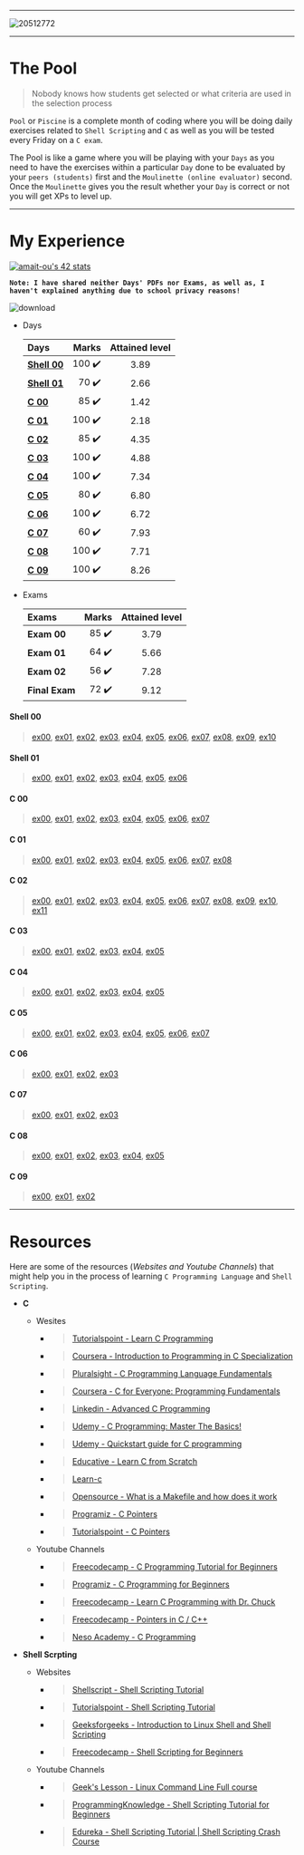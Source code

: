 ----------------
![20512772](https://user-images.githubusercontent.com/49293816/188542896-d73c8c78-cdc2-4eb5-a208-a62e7c6c031a.jpg)

----------------

# The Pool

> Nobody knows how students get selected or what criteria are used in the selection process

`Pool` or `Piscine` is a complete month of coding where you will be doing daily exercises related to `Shell Scripting` and `C` as well as you will be tested every Friday on a `C exam`.

The Pool is like a game where you will be playing with your `Days` as you need to have the exercises within a particular `Day` done to be evaluated by your `peers (students)` first and the `Moulinette (online evaluator)` second.
Once the `Moulinette` gives you the result whether your `Day` is correct or not you will get XPs to level up.

----------------

# My Experience

[![amait-ou's 42 stats](https://badge.mediaplus.ma/kettlebells/amait-ou)](https://github.com/oakoudad/badge42)

**```Note: I have shared neither Days' PDFs nor Exams, as well as, I haven't explained anything due to school privacy reasons!```**

![download](https://user-images.githubusercontent.com/49293816/189547157-3ffa6880-5ba4-4d36-a4f6-905760a43a1d.png)



* Days

  | Days                                                                                 | Marks     | Attained level |
  | :---                                                                                 | ---:      | :---:
  | **[Shell 00](https://github.com/amaitou/1337/tree/master/Piscine-2022/shell00)**     | 100 :heavy_check_mark:      |  3.89
  | **[Shell 01](https://github.com/amaitou/1337/tree/master/Piscine-2022/shell01)**     | 70  :heavy_check_mark:      |  2.66
  | **[C 00](https://github.com/amaitou/1337/tree/master/Piscine-2022/c00)**             | 85  :heavy_check_mark:      |  1.42
  | **[C 01](https://github.com/amaitou/1337/tree/master/Piscine-2022/c01)**             | 100 :heavy_check_mark:      |  2.18
  | **[C 02](https://github.com/amaitou/1337/tree/master/Piscine-2022/c02)**             | 85  :heavy_check_mark:      |  4.35
  | **[C 03](https://github.com/amaitou/1337/tree/master/Piscine-2022/c03)**             | 100 :heavy_check_mark:      |  4.88
  | **[C 04](https://github.com/amaitou/1337/tree/master/Piscine-2022/c04)**             | 100 :heavy_check_mark:      |  7.34
  | **[C 05](https://github.com/amaitou/1337/tree/master/Piscine-2022/c05)**             | 80  :heavy_check_mark:      |  6.80
  | **[C 06](https://github.com/amaitou/1337/tree/master/Piscine-2022/c06)**             | 100 :heavy_check_mark:      |  6.72
  | **[C 07](https://github.com/amaitou/1337/tree/master/Piscine-2022/c07)**             | 60  :heavy_check_mark:      |  7.93
  | **[C 08](https://github.com/amaitou/1337/tree/master/Piscine-2022/c08)**             | 100 :heavy_check_mark:      |  7.71
  | **[C 09](https://github.com/amaitou/1337/tree/master/Piscine-2022/c09)**             | 100 :heavy_check_mark:      |  8.26

* Exams

  | Exams            | Marks     | Attained level |
  | :---             | ---:      | :---:
  | **Exam 00**      | 85 :heavy_check_mark:        |  3.79
  | **Exam 01**      | 64 :heavy_check_mark:        |  5.66
  | **Exam 02**      | 56 :heavy_check_mark:        |  7.28
  | **Final Exam**   | 72 :heavy_check_mark:        |  9.12


#### Shell 00

> [ex00](https://github.com/amaitou/1337/tree/master/Piscine-2022/shell00/ex00), 
[ex01](https://github.com/amaitou/1337/tree/master/Piscine-2022/shell00/ex01), 
[ex02](https://github.com/amaitou/1337/tree/master/Piscine-2022/shell00/ex02), 
[ex03](https://github.com/amaitou/1337/tree/master/Piscine-2022/shell00/ex03), 
[ex04](https://github.com/amaitou/1337/tree/master/Piscine-2022/shell00/ex04), 
[ex05](https://github.com/amaitou/1337/tree/master/Piscine-2022/shell00/ex05), 
[ex06](https://github.com/amaitou/1337/tree/master/Piscine-2022/shell00/ex06), 
[ex07](https://github.com/amaitou/1337/tree/master/Piscine-2022/shell00/ex07), 
[ex08](https://github.com/amaitou/1337/tree/master/Piscine-2022/shell00/ex08), 
[ex09](https://github.com/amaitou/1337/tree/master/Piscine-2022/shell00/ex09), 
[ex10](https://github.com/amaitou/1337/tree/master/Piscine-2022/shell00/ex10)


#### Shell 01

> [ex00](https://github.com/amaitou/1337/tree/master/Piscine-2022/shell01/ex00), 
[ex01](https://github.com/amaitou/1337/tree/master/Piscine-2022/shell01/ex01), 
[ex02](https://github.com/amaitou/1337/tree/master/Piscine-2022/shell01/ex02), 
[ex03](https://github.com/amaitou/1337/tree/master/Piscine-2022/shell01/ex03), 
[ex04](https://github.com/amaitou/1337/tree/master/Piscine-2022/shell01/ex04), 
[ex05](https://github.com/amaitou/1337/tree/master/Piscine-2022/shell01/ex05), 
[ex06](https://github.com/amaitou/1337/tree/master/Piscine-2022/shell01/ex06)

#### C 00

> [ex00](https://github.com/amaitou/1337/tree/master/Piscine-2022/c00/ex00), 
[ex01](https://github.com/amaitou/1337/tree/master/Piscine-2022/c00/ex01), 
[ex02](https://github.com/amaitou/1337/tree/master/Piscine-2022/c00/ex02), 
[ex03](https://github.com/amaitou/1337/tree/master/Piscine-2022/c00/ex03), 
[ex04](https://github.com/amaitou/1337/tree/master/Piscine-2022/c00/ex04), 
[ex05](https://github.com/amaitou/1337/tree/master/Piscine-2022/c00/ex05), 
[ex06](https://github.com/amaitou/1337/tree/master/Piscine-2022/c00/ex06), 
[ex07](https://github.com/amaitou/1337/tree/master/Piscine-2022/c00/ex07)

#### C 01

> [ex00](https://github.com/amaitou/1337/tree/master/Piscine-2022/c01/ex00), 
[ex01](https://github.com/amaitou/1337/tree/master/Piscine-2022/c01/ex01), 
[ex02](https://github.com/amaitou/1337/tree/master/Piscine-2022/c01/ex02), 
[ex03](https://github.com/amaitou/1337/tree/master/Piscine-2022/c01/ex03), 
[ex04](https://github.com/amaitou/1337/tree/master/Piscine-2022/c01/ex04), 
[ex05](https://github.com/amaitou/1337/tree/master/Piscine-2022/c01/ex05), 
[ex06](https://github.com/amaitou/1337/tree/master/Piscine-2022/c01/ex06), 
[ex07](https://github.com/amaitou/1337/tree/master/Piscine-2022/c01/ex07), 
[ex08](https://github.com/amaitou/1337/tree/master/Piscine-2022/c01/ex08)

#### C 02

> [ex00](https://github.com/amaitou/1337/tree/master/Piscine-2022/c02/ex00), 
[ex01](https://github.com/amaitou/1337/tree/master/Piscine-2022/c02/ex01), 
[ex02](https://github.com/amaitou/1337/tree/master/Piscine-2022/c02/ex02), 
[ex03](https://github.com/amaitou/1337/tree/master/Piscine-2022/c02/ex03), 
[ex04](https://github.com/amaitou/1337/tree/master/Piscine-2022/c02/ex04), 
[ex05](https://github.com/amaitou/1337/tree/master/Piscine-2022/c02/ex05), 
[ex06](https://github.com/amaitou/1337/tree/master/Piscine-2022/c02/ex06), 
[ex07](https://github.com/amaitou/1337/tree/master/Piscine-2022/c02/ex07), 
[ex08](https://github.com/amaitou/1337/tree/master/Piscine-2022/c02/ex08), 
[ex09](https://github.com/amaitou/1337/tree/master/Piscine-2022/c02/ex09), 
[ex10](https://github.com/amaitou/1337/tree/master/Piscine-2022/c02/ex10), 
[ex11](https://github.com/amaitou/1337/tree/master/Piscine-2022/c02/ex11)

#### C 03

> [ex00](https://github.com/amaitou/1337/tree/master/Piscine-2022/c03/ex00), 
[ex01](https://github.com/amaitou/1337/tree/master/Piscine-2022/c03/ex01), 
[ex02](https://github.com/amaitou/1337/tree/master/Piscine-2022/c03/ex02), 
[ex03](https://github.com/amaitou/1337/tree/master/Piscine-2022/c03/ex03), 
[ex04](https://github.com/amaitou/1337/tree/master/Piscine-2022/c03/ex04), 
[ex05](https://github.com/amaitou/1337/tree/master/Piscine-2022/c03/ex05)

#### C 04

> [ex00](https://github.com/amaitou/1337/tree/master/Piscine-2022/c04/ex00), 
[ex01](https://github.com/amaitou/1337/tree/master/Piscine-2022/c04/ex01), 
[ex02](https://github.com/amaitou/1337/tree/master/Piscine-2022/c04/ex02), 
[ex03](https://github.com/amaitou/1337/tree/master/Piscine-2022/c04/ex03), 
[ex04](https://github.com/amaitou/1337/tree/master/Piscine-2022/c04/ex04), 
[ex05](https://github.com/amaitou/1337/tree/master/Piscine-2022/c04/ex05)

#### C 05

> [ex00](https://github.com/amaitou/1337/tree/master/Piscine-2022/c05/ex00), 
[ex01](https://github.com/amaitou/1337/tree/master/Piscine-2022/c05/ex01), 
[ex02](https://github.com/amaitou/1337/tree/master/Piscine-2022/c05/ex02), 
[ex03](https://github.com/amaitou/1337/tree/master/Piscine-2022/c05/ex03), 
[ex04](https://github.com/amaitou/1337/tree/master/Piscine-2022/c05/ex04), 
[ex05](https://github.com/amaitou/1337/tree/master/Piscine-2022/c05/ex05), 
[ex06](https://github.com/amaitou/1337/tree/master/Piscine-2022/c05/ex06), 
[ex07](https://github.com/amaitou/1337/tree/master/Piscine-2022/c05/ex07)

#### C 06

> [ex00](https://github.com/amaitou/1337/tree/master/Piscine-2022/c06/ex00), 
[ex01](https://github.com/amaitou/1337/tree/master/Piscine-2022/c06/ex01), 
[ex02](https://github.com/amaitou/1337/tree/master/Piscine-2022/c06/ex02), 
[ex03](https://github.com/amaitou/1337/tree/master/Piscine-2022/c06/ex03)

#### C 07

> [ex00](https://github.com/amaitou/1337/tree/master/Piscine-2022/c07/ex00), 
[ex01](https://github.com/amaitou/1337/tree/master/Piscine-2022/c07/ex01), 
[ex02](https://github.com/amaitou/1337/tree/master/Piscine-2022/c07/ex02), 
[ex03](https://github.com/amaitou/1337/tree/master/Piscine-2022/c07/ex03)

#### C 08

> [ex00](https://github.com/amaitou/1337/tree/master/Piscine-2022/c08/ex00), 
[ex01](https://github.com/amaitou/1337/tree/master/Piscine-2022/c08/ex01), 
[ex02](https://github.com/amaitou/1337/tree/master/Piscine-2022/c08/ex02), 
[ex03](https://github.com/amaitou/1337/tree/master/Piscine-2022/c08/ex03), 
[ex04](https://github.com/amaitou/1337/tree/master/Piscine-2022/c08/ex04), 
[ex05](https://github.com/amaitou/1337/tree/master/Piscine-2022/c08/ex05)

#### C 09

> [ex00](https://github.com/amaitou/1337/tree/master/Piscine-2022/c09/ex00), 
[ex01](https://github.com/amaitou/1337/tree/master/Piscine-2022/c09/ex01), 
[ex02](https://github.com/amaitou/1337/tree/master/Piscine-2022/c09/ex02)

----------------

# Resources

Here are some of the resources (_Websites and Youtube Channels_) that might help you in the process of learning `C Programming Language` and `Shell Scripting`.

* **C**
  * Wesites
    * > [Tutorialspoint - Learn C Programming](https://www.tutorialspoint.com/cprogramming/index.htm)
    * > [Coursera - Introduction to Programming in C Specialization](https://coursera.pxf.io/c/3294490/1164545/14726?u=https%3A%2F%2Fwww.coursera.org%2Fspecializations%2Fc-programming)
    * > [Pluralsight - C Programming Language Fundamentals](https://pluralsight.pxf.io/c/1193463/424552/7490?u=https%3A%2F%2Fwww.pluralsight.com%2Fcourses%2Fc-lang-fundamentals)
    * > [Coursera - C for Everyone: Programming Fundamentals](https://coursera.pxf.io/c/3294490/1164545/14726?u=https%3A%2F%2Fwww.coursera.org%2Flearn%2Fc-for-everyone)
    * > [Linkedin - Advanced C Programming](http://linkedin-learning.pxf.io/c/1193463/449670/8005?u=https%3A%2F%2Fwww.linkedin.com%2Flearning%2Fadvanced-c-programming)
    * > [Udemy - C Programming: Master The Basics!](https://click.linksynergy.com/deeplink?id=JVFxdTr9V80&mid=39197&murl=https%3A%2F%2Fwww.udemy.com%2Fcourse%2Fc-programming-2019-master-the-basics%2F)
    * > [Udemy -  Quickstart guide for C programming](https://click.linksynergy.com/deeplink?id=JVFxdTr9V80&mid=39197&murl=https%3A%2F%2Fwww.udemy.com%2Fcourse%2Fquickstart-guide-c-programming%2F)
    * > [Educative - Learn C from Scratch](https://www.educative.io/courses/learn-c-from-scratch?affiliate_id=5073518643380224)
    * > [Learn-c](https://www.learn-c.org/)
    * > [Opensource - What is a Makefile and how does it work](https://opensource.com/article/18/8/what-how-makefile)
    * > [Programiz - C Pointers](https://www.programiz.com/c-programming/c-pointers)
    * > [Tutorialspoint - C Pointers](https://www.tutorialspoint.com/cprogramming/c_pointers.htm)
  * Youtube Channels
    * > [Freecodecamp - C Programming Tutorial for Beginners](https://www.youtube.com/watch?v=KJgsSFOSQv0&t=8591s)
    * > [Programiz - C Programming for Beginners](https://www.youtube.com/watch?v=KnvbUiSxvbM&list=PL98qAXLA6aftD9ZlnjpLhdQAOFI8xIB6e)
    * > [Freecodecamp - Learn C Programming with Dr. Chuck](https://www.youtube.com/watch?v=j-_s8f5K30I)
    * > [Freecodecamp - Pointers in C / C++](https://www.youtube.com/watch?v=zuegQmMdy8M&t=12308s)
    * > [Neso Academy - C Programming](https://www.youtube.com/watch?v=rLf3jnHxSmU&list=PLBlnK6fEyqRggZZgYpPMUxdY1CYkZtARR)

* **Shell Scrpting**
  * Websites
    * > [Shellscript - Shell Scripting Tutorial](https://www.shellscript.sh/)
    * > [Tutorialspoint - Shell Scripting Tutorial](https://www.tutorialspoint.com/unix/shell_scripting.htm)
    * > [Geeksforgeeks - Introduction to Linux Shell and Shell Scripting](https://www.geeksforgeeks.org/introduction-linux-shell-shell-scripting/)
    * > [Freecodecamp - Shell Scripting for Beginners](https://www.freecodecamp.org/news/shell-scripting-crash-course-how-to-write-bash-scripts-in-linux/)
  * Youtube Channels
    * > [Geek's Lesson - Linux Command Line Full course](https://www.youtube.com/watch?v=2PGnYjbYuUo&t=49s)
    * > [ProgrammingKnowledge - Shell Scripting Tutorial for Beginners](https://www.youtube.com/watch?v=cQepf9fY6cE&list=PLS1QulWo1RIYmaxcEqw5JhK3b-6rgdWO_)
    * > [Edureka - Shell Scripting Tutorial | Shell Scripting Crash Course](https://www.youtube.com/watch?v=GtovwKDemnI)
